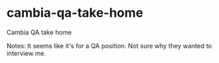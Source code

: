 # cambia-qa-take-home
Cambia QA take home

Notes: It seems like it's for a QA position. Not sure why they wanted to interview me.
